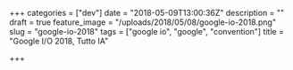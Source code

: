 +++
categories = ["dev"]
date = "2018-05-09T13:00:36Z"
description = ""
draft = true
feature_image = "/uploads/2018/05/08/google-io-2018.png"
slug = "google-io-2018"
tags = ["google io", "google", "convention"]
title = "Google I/O 2018, Tutto IA"

+++
